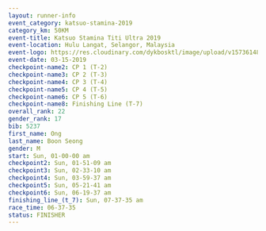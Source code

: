 ```yaml
---
layout: runner-info 
event_category: katsuo-stamina-2019 
category_km: 50KM 
event-title: Katsuo Stamina Titi Ultra 2019 
event-location: Hulu Langat, Selangor, Malaysia 
event-logo: https://res.cloudinary.com/dykbosktl/image/upload/v1573614825/Logo/Logo_p7ft6n.png
event-date: 03-15-2019 
checkpoint-name2: CP 1 (T-2) 
checkpoint-name3: CP 2 (T-3) 
checkpoint-name4: CP 3 (T-4) 
checkpoint-name5: CP 4 (T-5) 
checkpoint-name6: CP 5 (T-6) 
checkpoint-name8: Finishing Line (T-7) 
overall_rank: 22
gender_rank: 17
bib: 5237
first_name: Ong
last_name: Boon Seong
gender: M
start: Sun, 01-00-00 am
checkpoint2: Sun, 01-51-09 am
checkpoint3: Sun, 02-33-10 am
checkpoint4: Sun, 03-59-37 am
checkpoint5: Sun, 05-21-41 am
checkpoint6: Sun, 06-19-37 am
finishing_line_(t_7): Sun, 07-37-35 am
race_time: 06-37-35
status: FINISHER
---
```

